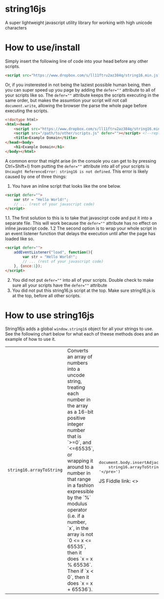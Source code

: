 # string16js
A super lightweight javascript utility library for working with high unicode characters

# How to use/install
Simply insert the following line of code into your head before any other scripts.
```HTML
<script src="https://www.dropbox.com/s/ll11ftru2az384q/string16.min.js?dl=2"></script>
```
Or, if you insterested in not being the laziest possible human being, then you can super speed up you page by adding the `defer=""` attribute to all of your scripts like so. The `defer=""` attribute keeps the scripts executing in the same order, but makes the assumtion your script will not call `document.write`, allowing the browser the parse the whole page before executing the scripts.
```HTML
<!doctype html>
<html><head>
	<script src="https://www.dropbox.com/s/ll11ftru2az384q/string16.min.js?dl=2" defer=""></script>
	<script src="/path/to/other/scripts.js" defer=""></script> <!--replace this with your scripts-->
	<title>Example Domain</title>
</head><body>
	<h1>Example Domain</h1>
</body></html>
```
A common error that might arise (in the console you can get to by pressing Ctrl+Shift+I) from putting the `defer=""` attribute into all of your scripts is `Uncaught ReferenceError: string16 is not defined`. This error is likely caused by one of three things:

1. You have an inline script that looks like the one below.
```HTML
<script defer="">
	var str = "Hello World!";
	// ... (rest of your javascript code)
</script>
```
1.1. The first solution to this is to take that javascirpt code and put it into a separate file. This will work because the `defer=""` attribute has no effect on inline javascript code.
1.2 The second option is to wrap your whole script in an event listener function that delays the execution until after the page has loaded like so.
```HTML
<script defer="">
	addEventListener("load", function(){
		var str = "Hello World!";
		// ... (rest of your javascript code)
	}, {once:1});
</script>
```
2. You did not put `defer=""` into all of your scripts. Double check to make sure all your scripts have the `defer=""` attribute
3. You did not put this string16.js script at the top. Make sure string16.js is at the top, before all other scripts.



# How to use string16js
String16js adds a global `window.string16` object for all your strings to use. See the following chart below for what each of theese methods does and an example of how to use it.


<table>
	<thead>
	</thead>
	<tbody>
		<tr>
			<td><code>string16.arrayToString</code></td>
			<td>Converts an array of numbers into a uncode string, treating each number in the array as a 16-bit positive integer number that is `>=0`, and `<=65535`, or wrapping it around to a number in that range in a fashion expressible by the `%` modulus operator (i.e. if a number, `x`, in the array is not `0 <= x <= 65535`, then it does `x = x % 65536`. Then if `x < 0`, then it does `x = x + 65536`). </td>
			<td>
<pre class="highlight highlight-text-html-basic">
document.body.insertAdjacentHTML("beforeend", '&lt;pre style="background:#ccc"&gt;' +
	string16.arrayToString([65, 32, 55357, 56898, 32, 115, 109, 105, 108, 101, 115]) +
'&lt;/pre&gt;')
</pre>
				JS Fiddle link: <>
			</td>
		</tr>
	</tbody>
</table>





